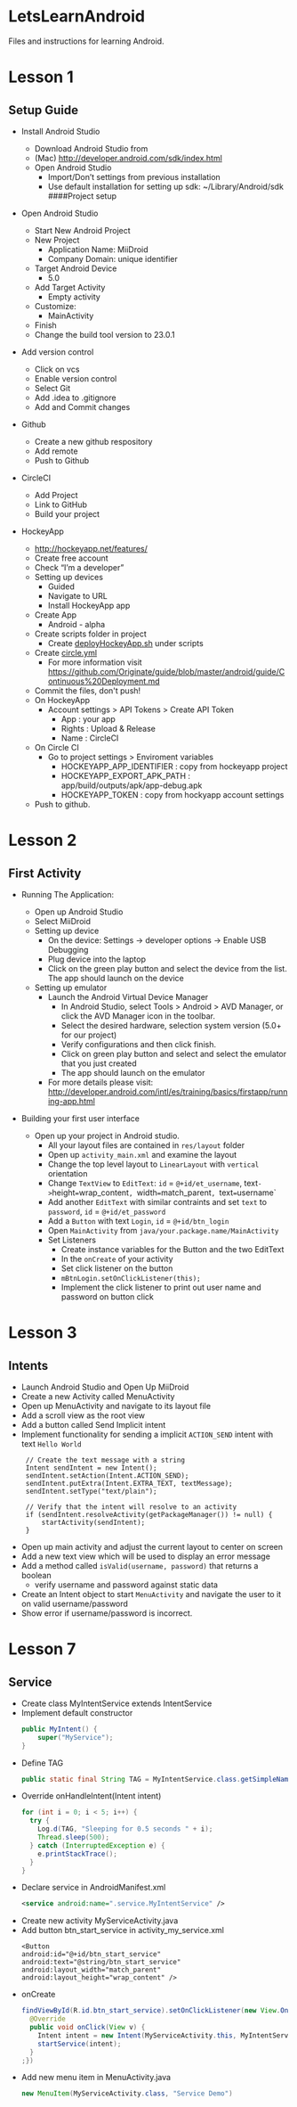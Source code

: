 # LetsLearnAndroid
Files and instructions for learning Android.

# Lesson 1
## Setup Guide

- Install Android Studio
  - Download Android Studio from 
  - (Mac) http://developer.android.com/sdk/index.html
  - Open Android Studio
       - Import/Don’t settings from previous installation 
       - Use default installation for setting up sdk: ~/Library/Android/sdk
####Project setup
- Open Android Studio
  - Start New Android Project
  - New Project
    - Application Name: MiiDroid
    - Company Domain: unique identifier
  - Target Android Device
    - 5.0
  - Add Target Activity
    - Empty activity
  - Customize:
    - MainActivity
  - Finish
  - Change the build tool version to 23.0.1

- Add version control
    - Click on vcs
    - Enable version control
    - Select Git
    - Add .idea to .gitignore
    - Add and Commit changes
- Github
    - Create a new github respository
    - Add remote 
    - Push to Github
- CircleCI
  - Add Project
  - Link to GitHub
  - Build your project
- HockeyApp
  - http://hockeyapp.net/features/
  - Create free account
  - Check “I’m a developer”
  - Setting up devices
    - Guided
    - Navigate to URL
    - Install HockeyApp app
  - Create App
    - Android - alpha
  - Create scripts folder in project
    - Create [deployHockeyApp.sh](https://github.com/AndroidGlass/LetsLearnAndroid/blob/master/scripts/deployHockeyApp.sh) under scripts
  - Create [circle.yml](https://github.com/AndroidGlass/LetsLearnAndroid/blob/master/circle.yml)
    - For more information visit https://github.com/Originate/guide/blob/master/android/guide/Continuous%20Deployment.md
  - Commit the files, don't push!
  - On HockeyApp
    - Account settings > API Tokens > Create API Token
      - App : your app
      - Rights : Upload & Release
      - Name : CircleCI
  - On Circle CI 
    - Go to project settings > Enviroment variables
      - HOCKEYAPP_APP_IDENTIFIER : copy from hockeyapp project
      - HOCKEYAPP_EXPORT_APK_PATH : app/build/outputs/apk/app-debug.apk
      - HOCKEYAPP_TOKEN : copy from hockyapp account settings
  - Push to github.


# Lesson 2
## First Activity

  - Running The Application:
    - Open up Android Studio
    - Select MiiDroid
    - Setting up device
      - On the device: Settings -> developer options -> Enable USB Debugging
      - Plug device into the laptop
      - Click on the green play button and select the device from the list. The app should launch on the device 
    - Setting up emulator
      - Launch the Android Virtual Device Manager
        - In Android Studio, select Tools > Android > AVD Manager, or click the AVD Manager icon  in the toolbar. 
        - Select the desired hardware, selection system version (5.0+ for our project)
        - Verify configurations and then click finish.
        - Click on green play button and select and select the emulator that you just created
        - The app should launch on the emulator
      - For more details please visit: http://developer.android.com/intl/es/training/basics/firstapp/running-app.html
  
  - Building your first user interface
    - Open up your project in Android studio.
      - All your layout files are contained in `res/layout` folder 
      - Open up `activity_main.xml` and examine the layout
      - Change the top level layout to `LinearLayout` with `vertical` orientation
      - Change `TextView` to `EditText`:  `id` = `@+id/et_username`, text` -> `height` = `wrap_content`, `width` = `match_parent`, `text` = `username`
      - Add another `EditText` with similar contraints and set `text` to `password`, `id` = `@+id/et_password`
      - Add a `Button` with text `Login`, `id` = `@+id/btn_login`
      - Open `MainActivity` from `java/your.package.name/MainActivity`
      - Set Listeners
        -  Create instance variables for the Button and the two EditText
        -  In the `onCreate` of your activity
          - Set click listener on the button
          - `mBtnLogin.setOnClickListener(this);`
          - Implement the click listener to print out user name and password on button click
    
# Lesson 3
## Intents
  - Launch Android Studio and Open Up MiiDroid
  - Create a new Activity called MenuActivity
  - Open up MenuActivity and navigate to its layout file
  - Add a scroll view as the root view
  - Add a button called Send Implicit intent
  - Implement functionality for sending a implicit `ACTION_SEND` intent with text `Hello World`
     ``` 
      // Create the text message with a string
      Intent sendIntent = new Intent();
      sendIntent.setAction(Intent.ACTION_SEND);
      sendIntent.putExtra(Intent.EXTRA_TEXT, textMessage);
      sendIntent.setType("text/plain");
      
      // Verify that the intent will resolve to an activity
      if (sendIntent.resolveActivity(getPackageManager()) != null) {
          startActivity(sendIntent);
      }
      ```
  - Open up main activity and adjust the current layout to center on screen
  - Add a new text view which will be used to display an error message
  - Add a method called `isValid(username, password)` that returns a boolean
    - verify username and password against static data
  - Create an Intent object to start `MenuActivity` and navigate the user to it on valid username/password
  - Show error if username/password is incorrect.

# Lesson 7
## Service
  - Create class MyIntentService extends IntentService
  - Implement default constructor
     ```java
     public MyIntent() {
	     super("MyService");
     }
     ```
  - Define TAG
    ```java
    public static final String TAG = MyIntentService.class.getSimpleName();
    ```
  - Override onHandleIntent(Intent intent)
    ```java
    for (int i = 0; i < 5; i++) {
      try {
        Log.d(TAG, "Sleeping for 0.5 seconds " + i);
        Thread.sleep(500);
      } catch (InterruptedException e) {
        e.printStackTrace();
      }
    }
    ```
  - Declare service in AndroidManifest.xml
    ```xml
    <service android:name=".service.MyIntentService" />
    ```
  - Create new activity MyServiceActivity.java
  - Add button btn_start_service in activity_my_service.xml
    ```
    <Button
    android:id="@+id/btn_start_service"
    android:text="@string/btn_start_service"
    android:layout_width="match_parent"
    android:layout_height="wrap_content" />
    ```
  - onCreate
    ```java 
    findViewById(R.id.btn_start_service).setOnClickListener(new View.OnClickListener() {
      @Override
      public void onClick(View v) {
        Intent intent = new Intent(MyServiceActivity.this, MyIntentService.class);
        startService(intent);
      }	
    ;})
    ```
  - Add new menu item in MenuActivity.java
    ```java
    new MenuItem(MyServiceActivity.class, "Service Demo")
    ```
  
